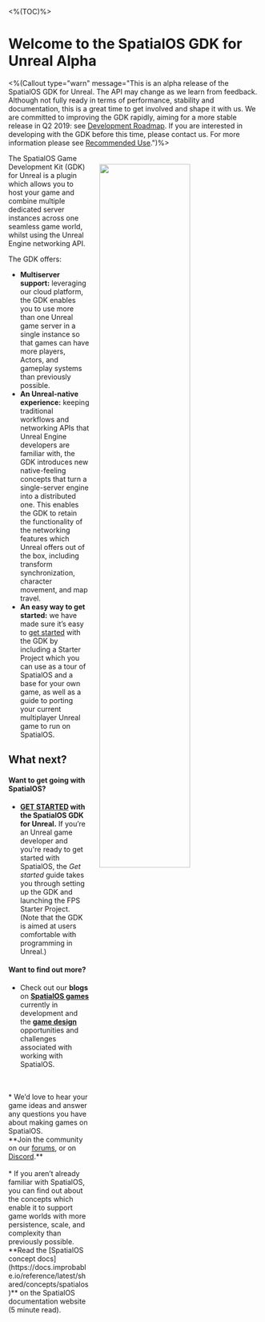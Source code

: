 <%(TOC)%>
# Welcome to the SpatialOS GDK for Unreal Alpha
<%(Callout type="warn" message="This is an alpha release of the SpatialOS GDK for Unreal. The API may change as we learn from feedback. Although not fully ready in terms of performance, stability and documentation, this is a great time to get involved and shape it with us. We are committed to improving the GDK rapidly, aiming for a more stable release in Q2 2019: see [Development Roadmap](https://trello.com/b/7wtbtwmL/spatialos-gdk-for-unreal-roadmap). If you are interested in developing with the GDK before this time, please contact us. For more information please see [Recommended Use]({{urlRoot}}/recommended-use).")%>

<img src="{{assetRoot}}assets/unrealgdk-headline-image.png" style=" float: right; margin: 0; display: block; width: 60%; padding: 20px 20px"/>

The SpatialOS Game Development Kit (GDK) for Unreal is a plugin which allows you to host your game and combine multiple dedicated server instances across one seamless game world, whilst using the Unreal Engine networking API. 

The GDK offers:<br/>

* **Multiserver support:** leveraging our cloud platform, the GDK enables you to use more than one Unreal game server in a single instance so that games can have more players, Actors, and gameplay systems than previously possible. <br/>
* **An Unreal-native experience:** keeping traditional workflows and networking APIs that Unreal Engine developers are familiar with, the GDK introduces new native-feeling concepts that turn a single-server engine into a distributed one. This enables the GDK to retain the functionality of the networking features which Unreal offers out of the box, including transform synchronization, character movement, and map travel.<br/>
* **An easy way to get started:** we have made sure it’s easy to [get started]({{urlRoot}}/content/get-started/introduction) with the GDK by including a Starter Project which you can use as a tour of SpatialOS and a base for your own game, as well as a guide to porting your current multiplayer Unreal game to run on SpatialOS.

## What next?

#### Want to get going with SpatialOS?

* **[GET STARTED]({{urlRoot}}/content/get-started/introduction) with the SpatialOS GDK for Unreal.** If you’re an Unreal game developer and you're ready to get started with SpatialOS, the _Get started_  guide takes you through setting up the GDK and launching the  FPS Starter Project. (Note that the GDK is aimed at users comfortable with programming in Unreal.) 

#### Want to find out more? 

* Check out our **blogs** on **<a href="https://improbable.io/games/blog/category/featured-games" data-track-link="Featured Games Clicked|product=Docs" target="_blank">SpatialOS games</a>** currently in development and the **<a href="https://improbable.io/games/blog/category/game-design" data-track-link="Game Design Clicked|product=Docs" target="_blank">game design</a>** opportunities and challenges associated with working with SpatialOS. 
<br/>
<br/>
* We’d love to hear your game ideas and answer any questions you have about making games on SpatialOS. <br/>
**Join the community on our <a href="https://forums.improbable.io" data-track-link="Join Forums Clicked|product=Docs" target="_blank">forums</a>, or on <a href="https://discord.gg/vAT7RSU" data-track-link="Join Discord Clicked|product=Docs|platform=Win|label=Win" target="_blank">Discord</a>.**
<br/>
<br/>
* If you aren’t already familiar with SpatialOS, you can find out about the concepts which enable it to support game worlds with more persistence, scale, and complexity than previously possible.
<br/> **Read the [SpatialOS concept docs](https://docs.improbable.io/reference/latest/shared/concepts/spatialos)** on the SpatialOS documentation website (5 minute read).
<br/>
<br/>
